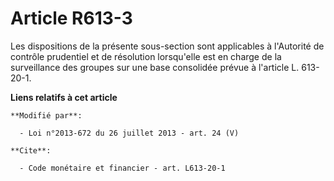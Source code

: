 # Article R613-3

Les dispositions de la présente sous-section sont applicables à l'Autorité de contrôle prudentiel et de résolution
lorsqu'elle est en charge de la surveillance des groupes sur une base consolidée prévue à l'article L. 613-20-1.

**Liens relatifs à cet article**

	**Modifié par**:

	  - Loi n°2013-672 du 26 juillet 2013 - art. 24 (V)

	**Cite**:

	  - Code monétaire et financier - art. L613-20-1
